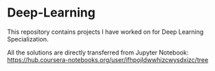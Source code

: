 # Deep-Learning

This repository contains projects I have worked on for Deep Learning Specialization.

All the solutions are directly transferred from Jupyter Notebook:
https://hub.coursera-notebooks.org/user/ifhpojldwwhizcwysdxizc/tree
